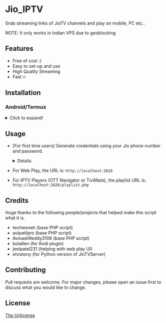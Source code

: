 # Jio_IPTV

Grab streaming links of JioTV channels and play on mobile, PC etc..

NOTE: It only works in Indian VPS due to geoblocking

## Features
- Free of cost :)
- Easy to set-up and use
- High Quality Streaming
- Fast 🔥

## Installation

### Android/Termux
<details>
  <summary>Click to expand!</summary>

```bash
# Upgrade system packages
pkg update && pkg upgrade

# Get 'git' and 'PHP'
pkg install git php

# Download script
git clone https://github.com/Iamashim/JIO_IPTV

# Run the script
php -S localhost:2626 -t "$HOME/JIO_IPTV"
```
</details>

## Usage

- [For first time users] Generate credentials using your Jio phone number and password.

  <details>
  Open your web browser and put the URL as follows
  
  ```
  Format: http://localhost:2626/login.php?user=<ph.no without +91>&pass=<password>
  Example: http://localhost:2626/login.php?user=6560263759&pass=JioTVRocks
  ```
  </details>

- For Web Play, the URL is: `http://localhost:2626`
- For IPTV Players (OTT Navigator or TiviMate), the playlist URL is: `http://localhost:2626/playlist.php`


## Credits

Huge thanks to the following people/projects that helped make this script what it is.

- techiesneh (base PHP script)
- avipatilpro (base PHP script)
- AvinashReddy3108 (base PHP script)
- botallen (for Kodi plugin)
- jeelpatel231 (helping with web play UI)
- elvistony (for Python version of JioTVServer)

## Contributing

Pull requests are welcome. For major changes, please open an issue first to discuss what you would like to change.

## License

[The Unlicense](https://choosealicense.com/licenses/unlicense/)
